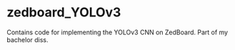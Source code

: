 # zedboard_YOLOv3
Contains code for implementing the YOLOv3 CNN on ZedBoard. Part of my bachelor diss.
